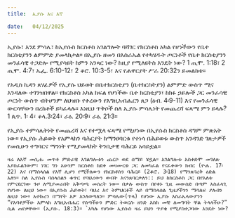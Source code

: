 ```yaml
---
title:  ኢያሱ እና እኛ

date:   04/12/2025
---
```


ኢያሱ፣ እንደ ምሳሌ፣ ከኢየሱስ ክርስቶስ አገልግሎት ባሻገር የክርስቶስ አካል የሆነችውን የቤተ ክርስቲያንን ልምምድ ያመላክታል። በኢያሱ ዘመን በእስራኤል የተካሄዱት ጦርነቶች የቤተ ክርስቲያንን መንፈሳዊ ተጋድሎ የሚያሳዩት ከምን አንጻር ነው? ከዚያ የሚለዩትስ እንዴት ነው? 1 ጢሞ. 1:18፣ 2 ጢሞ. 4:7፣ ኤፌ. 6:10-12፣ 2 ቆሮ. 10:3-5፣ እና የሐዋርያት ሥራ 20:32ን ይመልከቱ።




የአዲስ ኪዳን ጸሃፊዎች የኢያሱ ህይወት በቤተክርስቲያን (ቤተክርስትያን) ልምምድ ውስጥ ሚና እንዳለው ተገንዝበዋል። የክርስቶስ አካል ክፍል የሆነችው ቤተ ክርስቲያን፣ ከክፉ ኃይሎች ጋር መንፈሳዊ ጦርነት ውስጥ ብትሆንም ለህዝቡ የቀረውን የእግዚአብሔርን ጸጋ (ዕብ. 4፡9-11) እና የመንፈሳዊ ውርሳቸውን በረከቶች ይካፈላሉ። እነዚህ ጥቅሶች ስለ ኢያሱ ምሳሌነት የመጨረሻ ፍጻሜ ምን ይላሉ? 1 ጴጥ. 1፡ 4፣ ቆላ.3፡24፣ ራዕ. 20፡9፣ ራዕ. 21፡3።



የኢያሱ ተምሳሌትነት የመጨረሻ እና የተሟላ ፍጻሜ የሚሆነው በኢየሱስ ክርስቶስ ዳግም ምጽአት ነው። የኢያሱ ሕይወት የአምላክን ባሕርያት ከማንፀባርቁ የተነሳ በሕይወቱ ውስጥ አንዳንድ ገጽታዎች የመሲሁን ተግባርና ማንነት የሚያመላክት ትንቢታዊ ባሕርይ አሳይቷል።

``ዛሬ ለእኛ መሲሑ መጥቶ ምድራዊ አገልግሎቱን ጨርሶ ወደ ሰማይ ሄዷል። አገልግሎቱ አስቀድሞ መገለጽ አያስፈልገውም፣ ነገር ግን አሁንም ክርስቶስ ከደቀ መዛሙርቱ ጋር ለመካፈል የናፈቀውን ክብር (ዮሐ. 17፡22) እና በማሰላሰል የእኛ ሊሆን የሚችለውን የክርስቶስን ባሕርይ (2ቆሮ. 3፡18) የማንጸባረቅ ዕድል አለን። ስለ ኢየሱስ ባሰላሰልን ቁጥር የባህሪውን ውበት እናንጸባርቃለን:: ይህ ከክርስቶስ ጋር በየእለቱ የምናደርገው ጉዞ ለሚያመራበት አቅጣጫ መሰረት ነው። በቃሉ ውስጥ በየቀኑ ጊዜ መውሰድ በጣም አስፈላጊ የሆነው ለዚህ ነው። በኢየሱስ ሕይወት፣ ባህሪ እና ትምህርቶች ላይ በማሰላሰል ጊዜያችንን ማሳለፍ ያለብን ለዚህ ነው። አተኩረን በማየት አዎ እንለወጣለን። ምሳሌው(ጥላ) የሆነው ኢያሱ እስራኤላውያንን “የአባቶቻችሁ አምላክ እግዚአብሔር የሰጣችሁን ምድር ትወርሱ ዘንድ እስከ መቼ ለመግባት ቸል ትላላችሁ?” ሲል ጠየቃቸው። (ኢያሱ. 18:3)። `አካሉ የሆነው ኢየሱስ ዛሬ ይህን ጥያቄ የሚያስተጋባው እንዴት ነው?``